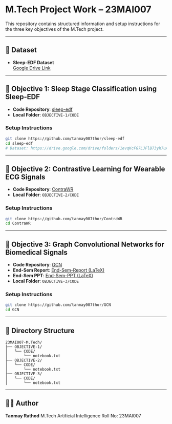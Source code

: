 

# M.Tech Project Work – 23MAI007

This repository contains structured information and setup instructions for the three key objectives of the M.Tech project.

---

## 📁 Dataset

- **Sleep-EDF Dataset**  
  [Google Drive Link](https://drive.google.com/drive/folders/1evqKcFG7LJFlB73yh7uAyjxTQx0c0FrY?usp=drive_link)

---

## 🧠 Objective 1: Sleep Stage Classification using Sleep-EDF

- **Code Repository**: [sleep-edf](https://github.com/tanmay007thor/sleep-edf)  
- **Local Folder**: `OBJECTIVE-1/CODE`

### Setup Instructions
```bash
git clone https://github.com/tanmay007thor/sleep-edf
cd sleep-edf
# Dataset: https://drive.google.com/drive/folders/1evqKcFG7LJFlB73yh7uAyjxTQx0c0FrY?usp=drive_link
````

---

## 🔄 Objective 2: Contrastive Learning for Wearable ECG Signals

* **Code Repository**: [ContraWR](https://github.com/tanmay007thor/ContraWR)
* **Local Folder**: `OBJECTIVE-2/CODE`

### Setup Instructions

```bash
git clone https://github.com/tanmay007thor/ContraWR
cd ContraWR
```

---

## 🧬 Objective 3: Graph Convolutional Networks for Biomedical Signals

* **Code Repository**: [GCN](https://github.com/tanmay007thor/GCN)
* **End-Sem Report**: [End-Sem-Report (LaTeX)](https://github.com/tanmay007thor/End-Sem-Report)
* **End-Sem PPT**: [End-Sem-PPT (LaTeX)](https://github.com/tanmay007thor/End-Sem-PPT)
* **Local Folder**: `OBJECTIVE-3/CODE`

### Setup Instructions

```bash
git clone https://github.com/tanmay007thor/GCN
cd GCN
```

---

## 📂 Directory Structure

```
23MAI007-M.Tech/
├── OBJECTIVE-1/
│   └── CODE/
│       └── notebook.txt
├── OBJECTIVE-2/
│   └── CODE/
│       └── notebook.txt
├── OBJECTIVE-3/
│   └── CODE/
│       └── notebook.txt
```

---

## 👨‍💻 Author

**Tanmay Rathod**
M.Tech Artificial Intelligence
Roll No: 23MAI007


